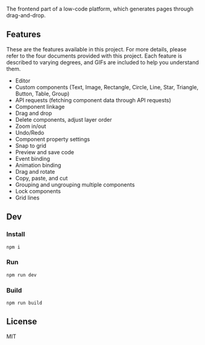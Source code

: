 The frontend part of a low-code platform, which generates pages through drag-and-drop.

## Features
These are the features available in this project. For more details, please refer to the four documents provided with this project. Each feature is described to varying degrees, and GIFs are included to help you understand them.

- Editor
- Custom components (Text, Image, Rectangle, Circle, Line, Star, Triangle, Button, Table, Group)
- API requests (fetching component data through API requests)
- Component linkage
- Drag and drop
- Delete components, adjust layer order
- Zoom in/out
- Undo/Redo
- Component property settings
- Snap to grid
- Preview and save code
- Event binding
- Animation binding
- Drag and rotate
- Copy, paste, and cut
- Grouping and ungrouping multiple components
- Lock components
- Grid lines


## Dev
### Install
```
npm i
```
### Run
```
npm run dev
```
### Build
```
npm run build
```

## License
MIT

